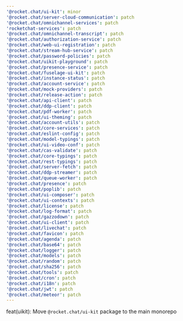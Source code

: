 ```yaml
---
'@rocket.chat/ui-kit': minor
'@rocket.chat/server-cloud-communication': patch
'@rocket.chat/omnichannel-services': patch
'rocketchat-services': patch
'@rocket.chat/omnichannel-transcript': patch
'@rocket.chat/authorization-service': patch
'@rocket.chat/web-ui-registration': patch
'@rocket.chat/stream-hub-service': patch
'@rocket.chat/password-policies': patch
'@rocket.chat/uikit-playground': patch
'@rocket.chat/presence-service': patch
'@rocket.chat/fuselage-ui-kit': patch
'@rocket.chat/instance-status': patch
'@rocket.chat/account-service': patch
'@rocket.chat/mock-providers': patch
'@rocket.chat/release-action': patch
'@rocket.chat/api-client': patch
'@rocket.chat/ddp-client': patch
'@rocket.chat/pdf-worker': patch
'@rocket.chat/ui-theming': patch
'@rocket.chat/account-utils': patch
'@rocket.chat/core-services': patch
'@rocket.chat/eslint-config': patch
'@rocket.chat/model-typings': patch
'@rocket.chat/ui-video-conf': patch
'@rocket.chat/cas-validate': patch
'@rocket.chat/core-typings': patch
'@rocket.chat/rest-typings': patch
'@rocket.chat/server-fetch': patch
'@rocket.chat/ddp-streamer': patch
'@rocket.chat/queue-worker': patch
'@rocket.chat/presence': patch
'@rocket.chat/poplib': patch
'@rocket.chat/ui-composer': patch
'@rocket.chat/ui-contexts': patch
'@rocket.chat/license': patch
'@rocket.chat/log-format': patch
'@rocket.chat/gazzodown': patch
'@rocket.chat/ui-client': patch
'@rocket.chat/livechat': patch
'@rocket.chat/favicon': patch
'@rocket.chat/agenda': patch
'@rocket.chat/base64': patch
'@rocket.chat/logger': patch
'@rocket.chat/models': patch
'@rocket.chat/random': patch
'@rocket.chat/sha256': patch
'@rocket.chat/tools': patch
'@rocket.chat/cron': patch
'@rocket.chat/i18n': patch
'@rocket.chat/jwt': patch
'@rocket.chat/meteor': patch
---
```


feat(uikit): Move `@rocket.chat/ui-kit` package to the main monorepo
